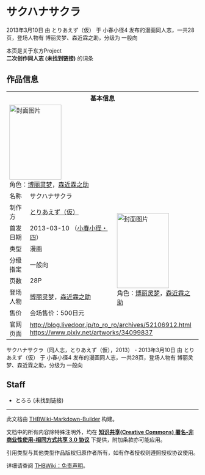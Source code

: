 # サクハナサクラ

<!-- source html: G:\repos\THBWiki-Markdown-Builder\THBWikiMarkdown\Temp\main\3\31\ns0%3A%E3%82%B5%E3%82%AF%E3%83%8F%E3%83%8A%E3%82%B5%E3%82%AF%E3%83%A9.html -->

2013年3月10日 由 とりあえず（仮） 于 小春小径4 发布的漫画同人志，一共28页，登场人物有 博丽灵梦、森近霖之助，分级为 一般向

本页是关于东方Project  
 **二次创作同人志 (未找到链接)** 的词条
## 作品信息

<table><tbody><tr><th colspan="3">基本信息</th></tr><tr><td class="cover-artwork-mobile" colspan="2"><a href="./文件-サクハナサクラ封面.jpg.md" class="image" title="封面图片"><img alt="封面图片" src="https://upload.thwiki.cc/thumb/b/bf/%E3%82%B5%E3%82%AF%E3%83%8F%E3%83%8A%E3%82%B5%E3%82%AF%E3%83%A9%E5%B0%81%E9%9D%A2.jpg/136px-%E3%82%B5%E3%82%AF%E3%83%8F%E3%83%8A%E3%82%B5%E3%82%AF%E3%83%A9%E5%B0%81%E9%9D%A2.jpg" decoding="async" loading="lazy" width="136" height="196" srcset="https://upload.thwiki.cc/thumb/b/bf/%E3%82%B5%E3%82%AF%E3%83%8F%E3%83%8A%E3%82%B5%E3%82%AF%E3%83%A9%E5%B0%81%E9%9D%A2.jpg/204px-%E3%82%B5%E3%82%AF%E3%83%8F%E3%83%8A%E3%82%B5%E3%82%AF%E3%83%A9%E5%B0%81%E9%9D%A2.jpg 1.5x, https://upload.thwiki.cc/thumb/b/bf/%E3%82%B5%E3%82%AF%E3%83%8F%E3%83%8A%E3%82%B5%E3%82%AF%E3%83%A9%E5%B0%81%E9%9D%A2.jpg/272px-%E3%82%B5%E3%82%AF%E3%83%8F%E3%83%8A%E3%82%B5%E3%82%AF%E3%83%A9%E5%B0%81%E9%9D%A2.jpg 2x" data-file-width="700" data-file-height="1007"></a><div class="cover-char">角色：<a href="./博丽灵梦.md" title="博丽灵梦">博丽灵梦</a>，<a href="./森近霖之助.md" title="森近霖之助">森近霖之助</a></div></td>
</tr><tr><td class="label">名称</td><td colspan="2"> サクハナサクラ </td></tr><tr><td class="label">制作方</td><td><a href="./とりあえず（仮）.md" title="とりあえず（仮）">とりあえず（仮）</a></td><td class="cover-artwork" rowspan="7" style="min-width:196px;"><a href="./文件-サクハナサクラ封面.jpg.md" class="image" title="封面图片"><img alt="封面图片" src="https://upload.thwiki.cc/thumb/b/bf/%E3%82%B5%E3%82%AF%E3%83%8F%E3%83%8A%E3%82%B5%E3%82%AF%E3%83%A9%E5%B0%81%E9%9D%A2.jpg/136px-%E3%82%B5%E3%82%AF%E3%83%8F%E3%83%8A%E3%82%B5%E3%82%AF%E3%83%A9%E5%B0%81%E9%9D%A2.jpg" decoding="async" loading="lazy" width="136" height="196" srcset="https://upload.thwiki.cc/thumb/b/bf/%E3%82%B5%E3%82%AF%E3%83%8F%E3%83%8A%E3%82%B5%E3%82%AF%E3%83%A9%E5%B0%81%E9%9D%A2.jpg/204px-%E3%82%B5%E3%82%AF%E3%83%8F%E3%83%8A%E3%82%B5%E3%82%AF%E3%83%A9%E5%B0%81%E9%9D%A2.jpg 1.5x, https://upload.thwiki.cc/thumb/b/bf/%E3%82%B5%E3%82%AF%E3%83%8F%E3%83%8A%E3%82%B5%E3%82%AF%E3%83%A9%E5%B0%81%E9%9D%A2.jpg/272px-%E3%82%B5%E3%82%AF%E3%83%8F%E3%83%8A%E3%82%B5%E3%82%AF%E3%83%A9%E5%B0%81%E9%9D%A2.jpg 2x" data-file-width="700" data-file-height="1007"></a><div class="cover-char">角色：<a href="./博丽灵梦.md" title="博丽灵梦">博丽灵梦</a>，<a href="./森近霖之助.md" title="森近霖之助">森近霖之助</a></div></td>
</tr><tr><td class="label">首发日期</td><td>2013-03-10&#160;（<a href="/展会作品列表?e=%E5%B0%8F%E6%98%A5%E5%B0%8F%E5%BE%84%234">小春小径・四</a>）</td></tr><tr><td class="label">类型</td><td>漫画</td></tr><tr><td class="label">分级指定</td><td>一般向</td></tr><tr><td class="label">页数</td><td>28P</td></tr><tr><td class="label">登场人物</td><td><a href="./博丽灵梦.md" title="博丽灵梦">博丽灵梦</a>，<a href="./森近霖之助.md" title="森近霖之助">森近霖之助</a></td></tr><tr><td class="label">售价</td><td>会场售价：500日元</td></tr>
<tr><td class="label">官网页面</td><td colspan="2"><a rel="nofollow" class="external free" href="http://blog.livedoor.jp/to_ro_ro/archives/52106912.html">http://blog.livedoor.jp/to_ro_ro/archives/52106912.html</a><br><a rel="nofollow" class="external free" href="https://www.pixiv.net/artworks/34099837">https://www.pixiv.net/artworks/34099837</a></td></tr></tbody></table>

サクハナサクラ（同人志，とりあえず（仮），2013） - 2013年3月10日 由 とりあえず（仮） 于 小春小径4 发布的漫画同人志，一共28页，登场人物有 博丽灵梦、森近霖之助，分级为 一般向
## Staff
- とろろ (未找到链接)

  
  

  





---

此文档由 [THBWiki-Markdown-Builder](https://github.com/Delsin-Yu/THBWiki-Markdown-Builder) 构建。

文档中的所有内容除特殊注明外，均在 [**知识共享(Creative Commons) 署名-非商业性使用-相同方式共享 3.0 协议**](https://creativecommons.org/licenses/by-sa/3.0/deed.zh-hans) 下提供，附加条款亦可能应用。

引用类型与其他类型作品版权归原作者所有，如有作者授权则遵照授权协议使用。

详细请查阅 [THBWiki：免责声明](https://thbwiki.cc/THBWiki:%E5%85%8D%E8%B4%A3%E5%A3%B0%E6%98%8E)。

